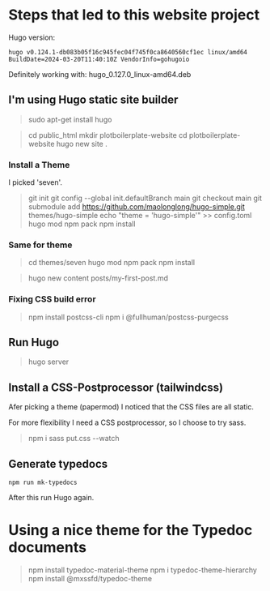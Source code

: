 # Steps that led to this website project

Hugo version:
```
hugo v0.124.1-db083b05f16c945fec04f745f0ca8640560cf1ec linux/amd64 BuildDate=2024-03-20T11:40:10Z VendorInfo=gohugoio
```

Definitely working with:
hugo_0.127.0_linux-amd64.deb


## I'm using Hugo static site builder
> sudo apt-get install hugo

> cd public_html
> mkdir plotboilerplate-website
> cd plotboilerplate-website
> hugo new site .

### Install a Theme
I picked 'seven'.

> git init
> git config --global init.defaultBranch main
> git checkout main
> git submodule add https://github.com/maolonglong/hugo-simple.git themes/hugo-simple
> echo "theme = 'hugo-simple'" >> config.toml
> hugo mod npm pack
> npm install

### Same for theme
> cd themes/seven
> hugo mod npm pack
> npm install

> hugo new content posts/my-first-post.md


### Fixing CSS build error
> npm install postcss-cli
> npm i @fullhuman/postcss-purgecss


## Run Hugo
> hugo server


## Install a CSS-Postprocessor (tailwindcss)
Afer picking a theme (papermod) I noticed that the CSS files are all static.

For more flexibility I need a CSS postprocessor, so I choose to try sass.

> npm i sass
> put.css --watch



## Generate typedocs
```
npm run mk-typedocs
```
After this run Hugo again.


# Using a nice theme for the Typedoc documents
> npm install typedoc-material-theme
> npm i typedoc-theme-hierarchy
> npm install @mxssfd/typedoc-theme

